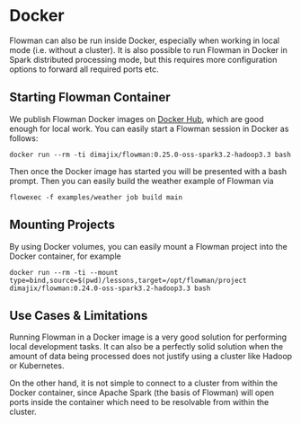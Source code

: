 # Docker

Flowman can also be run inside Docker, especially when working in local mode (i.e. without a cluster). It is also
possible to run Flowman in Docker in Spark distributed processing mode, but this requires more configuration options
to forward all required ports etc.


## Starting Flowman Container

We publish Flowman Docker images on [Docker Hub](https://hub.docker.com/repository/docker/dimajix/flowman),
which are good enough for local work. You can easily start a Flowman session in Docker as follows:

```shell
docker run --rm -ti dimajix/flowman:0.25.0-oss-spark3.2-hadoop3.3 bash
```

Then once the Docker image has started you will be presented with a bash prompt. Then you can easily build the
weather example of Flowman via
```shell
flowexec -f examples/weather job build main
```


## Mounting Projects

By using Docker volumes, you can easily mount a Flowman project into the Docker container, for example

```shell
docker run --rm -ti --mount type=bind,source=$(pwd)/lessons,target=/opt/flowman/project dimajix/flowman:0.24.0-oss-spark3.2-hadoop3.3 bash
```


## Use Cases & Limitations

Running Flowman in a Docker image is a very good solution for performing local development tasks. It can also be a
perfectly solid solution when the amount of data being processed does not justify using a cluster like Hadoop or
Kubernetes.

On the other hand, it is not simple to connect to a cluster from within the Docker container, since Apache Spark
(the basis of Flowman) will open ports inside the container which need to be resolvable from within the cluster.
